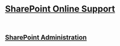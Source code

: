 ﻿# [SharePoint Online Support](../sharepoint-online.md)
 
## [SharePoint Administration](../online-admin/index.md)